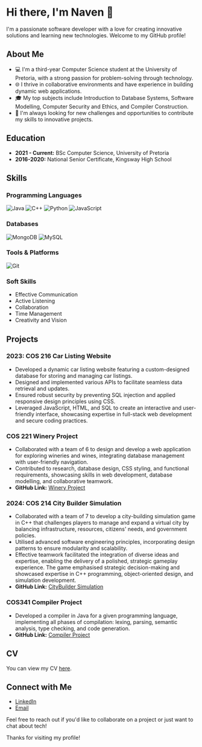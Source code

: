 # Hi there, I'm Naven 👋

I'm a passionate software developer with a love for creating innovative solutions and learning new technologies. Welcome to my GitHub profile!

## About Me

- 💻 I'm a third-year Computer Science student at the University of Pretoria, with a strong passion for problem-solving through technology.
- 🌐 I thrive in collaborative environments and have experience in building dynamic web applications.
- 🎓 My top subjects include Introduction to Database Systems, Software Modelling, Computer Security and Ethics, and Compiler Construction.
- 🚀 I'm always looking for new challenges and opportunities to contribute my skills to innovative projects.

## Education

- **2021 - Current:** BSc Computer Science, University of Pretoria
- **2016-2020:** National Senior Certificate, Kingsway High School

## Skills

### Programming Languages

![Java](https://img.shields.io/badge/Java-ED8B00?style=for-the-badge&logo=java&logoColor=white)
![C++](https://img.shields.io/badge/C++-00599C?style=for-the-badge&logo=cplusplus&logoColor=white)
![Python](https://img.shields.io/badge/Python-3776AB?style=for-the-badge&logo=python&logoColor=white)
![JavaScript](https://img.shields.io/badge/JavaScript-F7DF1E?style=for-the-badge&logo=javascript&logoColor=black)

### Databases

![MongoDB](https://img.shields.io/badge/MongoDB-47A248?style=for-the-badge&logo=mongodb&logoColor=white)
![MySQL](https://img.shields.io/badge/MySQL-4479A1?style=for-the-badge&logo=mysql&logoColor=white)

### Tools & Platforms

![Git](https://img.shields.io/badge/Git-F05032?style=for-the-badge&logo=git&logoColor=white)

### Soft Skills

- Effective Communication
- Active Listening
- Collaboration
- Time Management
- Creativity and Vision

## Projects

### 2023: COS 216 Car Listing Website

- Developed a dynamic car listing website featuring a custom-designed database for storing and managing car listings.
- Designed and implemented various APIs to facilitate seamless data retrieval and updates.
- Ensured robust security by preventing SQL injection and applied responsive design principles using CSS.
- Leveraged JavaScript, HTML, and SQL to create an interactive and user-friendly interface, showcasing expertise in full-stack web development and secure coding practices.

### COS 221 Winery Project

- Collaborated with a team of 6 to design and develop a web application for exploring wineries and wines, integrating database management with user-friendly navigation.
- Contributed to research, database design, CSS styling, and functional requirements, showcasing skills in web development, database modelling, and collaborative teamwork.
- **GitHub Link:** [Winery Project](https://github.com/SageBoots/COS221-PA5)

### 2024: COS 214 City Builder Simulation

- Collaborated with a team of 7 to develop a city-building simulation game in C++ that challenges players to manage and expand a virtual city by balancing infrastructure, resources, citizens' needs, and government policies.
- Utilised advanced software engineering principles, incorporating design patterns to ensure modularity and scalability.
- Effective teamwork facilitated the integration of diverse ideas and expertise, enabling the delivery of a polished, strategic gameplay experience. The game emphasised strategic decision-making and showcased expertise in C++ programming, object-oriented design, and simulation development.
- **GitHub Link:** [CityBuilder Simulation](https://github.com/COS214-Project-2024/VScoders-and-the-Jetbrainstormers-Team-4)

### COS341 Compiler Project

- Developed a compiler in Java for a given programming language, implementing all phases of compilation: lexing, parsing, semantic analysis, type checking, and code generation.
- **GitHub Link:** [Compiler Project](https://github.com/Naven13/COS341)

## CV

You can view my CV [here](./Navendran_Naidoo_CV.pdf).

## Connect with Me

- [LinkedIn](https://www.linkedin.com/in/navendran-naidoo-0bb732221)
- [Email](mailto:navendrannaidoo1309@gmail.com)

Feel free to reach out if you'd like to collaborate on a project or just want to chat about tech!

Thanks for visiting my profile!
```` ▋
